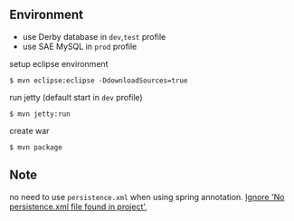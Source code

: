 Environment
-----------

- use Derby database in ```dev```,```test``` profile
- use SAE MySQL in ```prod``` profile

setup eclipse environment

	$ mvn eclipse:eclipse -DdownloadSources=true
	
run jetty (default start in ```dev``` profile)

	$ mvn jetty:run
	
create war

	$ mvn package
	
Note
----
no need to use ```persistence.xml``` when using spring annotation.
[Ignore 'No persistence.xml file found in project'](http://stackoverflow.com/questions/20287026/how-to-tell-eclipse-to-ignore-no-persistence-xml-file-found-in-project),

